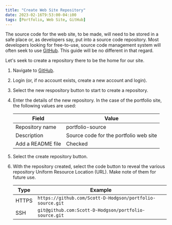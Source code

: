 ```yaml
---
title: "Create Web Site Repository"
date: 2023-02-16T9:53:00-04:i00
tags: [Portfolio, Web Site, GitHub]
---
```

The source code for the web site, to be made, will need to be stored in a safe place or, as developers say, put into a source code repository.  Most developers looking for free-to-use, source code management system will often seek to use [GitHub](https://github.com/).  This guide will be no different in that regard.

Let's seek to create a repository there to be the home for our site.

1. Navigate to [GitHub](https://github.com/).
1. Login (or, if no account exists, create a new account and login).
1. Select the new respository button to start to create a repository.
1. Enter the details of the new repository.  In the case of the portfolio site, the following values are used:

   | Field | Value |
   |--|--|
   | Repository name | portfolio-source |
   | Description | Source code for the portfolio web site |
   | Add a README file | Checked

1. Select the create repository button.
1. With the repository created, select the code button to reveal the various repository Uniform Resource Location (URL).  Make note of them for future use.

   | Type | Example |
   |--|--|
   | HTTPS | `https://github.com/Scott-D-Hodgson/portfolio-source.git` |
   | SSH | `git@github.com:Scott-D-Hodgson/portfolio-source.git` |